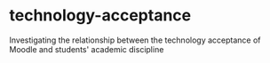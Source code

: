 # technology-acceptance
Investigating the relationship between the technology acceptance of Moodle and students' academic discipline
